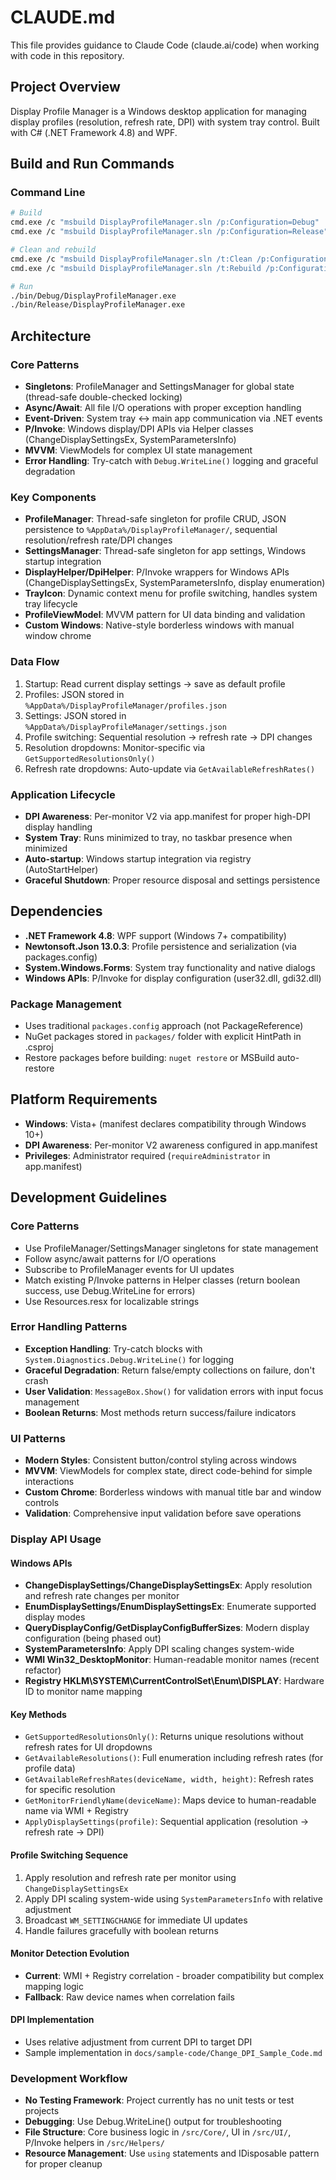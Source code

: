 # CLAUDE.md

This file provides guidance to Claude Code (claude.ai/code) when working with code in this repository.

## Project Overview

Display Profile Manager is a Windows desktop application for managing display profiles (resolution, refresh rate, DPI) with system tray control. Built with C# (.NET Framework 4.8) and WPF.

## Build and Run Commands

### Command Line
```bash
# Build
cmd.exe /c "msbuild DisplayProfileManager.sln /p:Configuration=Debug"
cmd.exe /c "msbuild DisplayProfileManager.sln /p:Configuration=Release"

# Clean and rebuild
cmd.exe /c "msbuild DisplayProfileManager.sln /t:Clean /p:Configuration=Debug"
cmd.exe /c "msbuild DisplayProfileManager.sln /t:Rebuild /p:Configuration=Debug"

# Run
./bin/Debug/DisplayProfileManager.exe
./bin/Release/DisplayProfileManager.exe
```

## Architecture

### Core Patterns
- **Singletons**: ProfileManager and SettingsManager for global state (thread-safe double-checked locking)
- **Async/Await**: All file I/O operations with proper exception handling
- **Event-Driven**: System tray ↔ main app communication via .NET events
- **P/Invoke**: Windows display/DPI APIs via Helper classes (ChangeDisplaySettingsEx, SystemParametersInfo)
- **MVVM**: ViewModels for complex UI state management
- **Error Handling**: Try-catch with `Debug.WriteLine()` logging and graceful degradation

### Key Components
- **ProfileManager**: Thread-safe singleton for profile CRUD, JSON persistence to `%AppData%/DisplayProfileManager/`, sequential resolution/refresh rate/DPI changes
- **SettingsManager**: Thread-safe singleton for app settings, Windows startup integration
- **DisplayHelper/DpiHelper**: P/Invoke wrappers for Windows APIs (ChangeDisplaySettingsEx, SystemParametersInfo, display enumeration)
- **TrayIcon**: Dynamic context menu for profile switching, handles system tray lifecycle
- **ProfileViewModel**: MVVM pattern for UI data binding and validation
- **Custom Windows**: Native-style borderless windows with manual window chrome

### Data Flow
1. Startup: Read current display settings → save as default profile
2. Profiles: JSON stored in `%AppData%/DisplayProfileManager/profiles.json`
3. Settings: JSON stored in `%AppData%/DisplayProfileManager/settings.json`
4. Profile switching: Sequential resolution → refresh rate → DPI changes
5. Resolution dropdowns: Monitor-specific via `GetSupportedResolutionsOnly()`
6. Refresh rate dropdowns: Auto-update via `GetAvailableRefreshRates()`

### Application Lifecycle
- **DPI Awareness**: Per-monitor V2 via app.manifest for proper high-DPI display handling
- **System Tray**: Runs minimized to tray, no taskbar presence when minimized
- **Auto-startup**: Windows startup integration via registry (AutoStartHelper)
- **Graceful Shutdown**: Proper resource disposal and settings persistence

## Dependencies
- **.NET Framework 4.8**: WPF support (Windows 7+ compatibility)
- **Newtonsoft.Json 13.0.3**: Profile persistence and serialization (via packages.config)
- **System.Windows.Forms**: System tray functionality and native dialogs
- **Windows APIs**: P/Invoke for display configuration (user32.dll, gdi32.dll)

### Package Management
- Uses traditional `packages.config` approach (not PackageReference)
- NuGet packages stored in `packages/` folder with explicit HintPath in .csproj
- Restore packages before building: `nuget restore` or MSBuild auto-restore

## Platform Requirements
- **Windows**: Vista+ (manifest declares compatibility through Windows 10+)
- **DPI Awareness**: Per-monitor V2 awareness configured in app.manifest
- **Privileges**: Administrator required (`requireAdministrator` in app.manifest)

## Development Guidelines

### Core Patterns
- Use ProfileManager/SettingsManager singletons for state management
- Follow async/await patterns for I/O operations
- Subscribe to ProfileManager events for UI updates
- Match existing P/Invoke patterns in Helper classes (return boolean success, use Debug.WriteLine for errors)
- Use Resources.resx for localizable strings

### Error Handling Patterns
- **Exception Handling**: Try-catch blocks with `System.Diagnostics.Debug.WriteLine()` for logging
- **Graceful Degradation**: Return false/empty collections on failure, don't crash
- **User Validation**: `MessageBox.Show()` for validation errors with input focus management
- **Boolean Returns**: Most methods return success/failure indicators

### UI Patterns
- **Modern Styles**: Consistent button/control styling across windows
- **MVVM**: ViewModels for complex state, direct code-behind for simple interactions
- **Custom Chrome**: Borderless windows with manual title bar and window controls
- **Validation**: Comprehensive input validation before save operations

### Display API Usage

#### Windows APIs
- **ChangeDisplaySettings/ChangeDisplaySettingsEx**: Apply resolution and refresh rate changes per monitor
- **EnumDisplaySettings/EnumDisplaySettingsEx**: Enumerate supported display modes
- **QueryDisplayConfig/GetDisplayConfigBufferSizes**: Modern display configuration (being phased out)
- **SystemParametersInfo**: Apply DPI scaling changes system-wide
- **WMI Win32_DesktopMonitor**: Human-readable monitor names (recent refactor)
- **Registry HKLM\SYSTEM\CurrentControlSet\Enum\DISPLAY**: Hardware ID to monitor name mapping

#### Key Methods
- `GetSupportedResolutionsOnly()`: Returns unique resolutions without refresh rates for UI dropdowns
- `GetAvailableResolutions()`: Full enumeration including refresh rates (for profile data)
- `GetAvailableRefreshRates(deviceName, width, height)`: Refresh rates for specific resolution
- `GetMonitorFriendlyName(deviceName)`: Maps device to human-readable name via WMI + Registry
- `ApplyDisplaySettings(profile)`: Sequential application (resolution → refresh rate → DPI)

#### Profile Switching Sequence
1. Apply resolution and refresh rate per monitor using `ChangeDisplaySettingsEx`
2. Apply DPI scaling system-wide using `SystemParametersInfo` with relative adjustment
3. Broadcast `WM_SETTINGCHANGE` for immediate UI updates
4. Handle failures gracefully with boolean returns

#### Monitor Detection Evolution
- **Current**: WMI + Registry correlation - broader compatibility but complex mapping logic
- **Fallback**: Raw device names when correlation fails

#### DPI Implementation
- Uses relative adjustment from current DPI to target DPI
- Sample implementation in `docs/sample-code/Change_DPI_Sample_Code.md`

### Development Workflow
- **No Testing Framework**: Project currently has no unit tests or test projects
- **Debugging**: Use Debug.WriteLine() output for troubleshooting
- **File Structure**: Core business logic in `/src/Core/`, UI in `/src/UI/`, P/Invoke helpers in `/src/Helpers/`
- **Resource Management**: Use `using` statements and IDisposable pattern for proper cleanup
